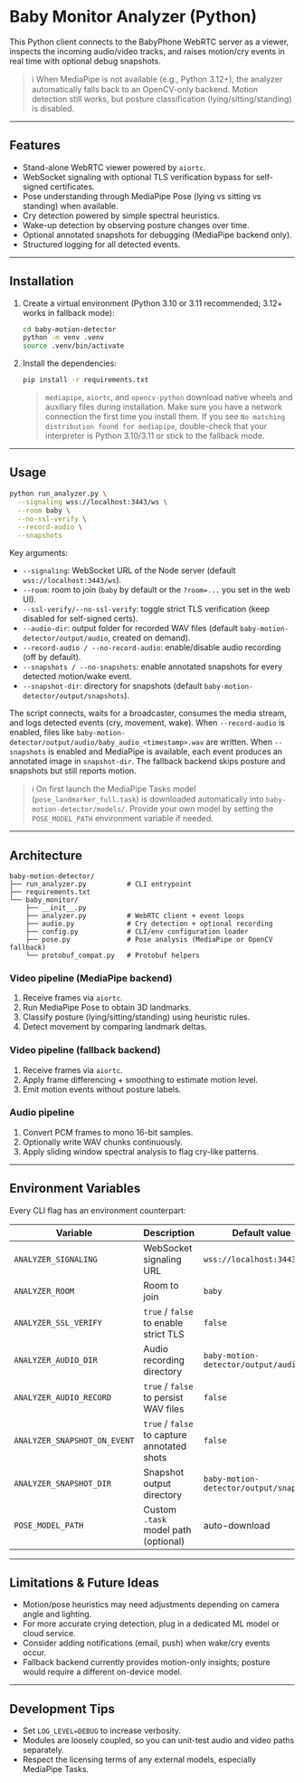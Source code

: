 # Baby Monitor Analyzer (Python)

This Python client connects to the BabyPhone WebRTC server as a viewer, inspects the incoming audio/video tracks, and raises motion/cry events in real time with optional debug snapshots.

> ℹ️ When MediaPipe is not available (e.g., Python 3.12+), the analyzer automatically falls back to an OpenCV-only backend. Motion detection still works, but posture classification (lying/sitting/standing) is disabled.

---

## Features

- Stand-alone WebRTC viewer powered by `aiortc`.
- WebSocket signaling with optional TLS verification bypass for self-signed certificates.
- Pose understanding through MediaPipe Pose (lying vs sitting vs standing) when available.
- Cry detection powered by simple spectral heuristics.
- Wake-up detection by observing posture changes over time.
- Optional annotated snapshots for debugging (MediaPipe backend only).
- Structured logging for all detected events.

---

## Installation

1. Create a virtual environment (Python 3.10 or 3.11 recommended; 3.12+ works in fallback mode):

   ```bash
   cd baby-motion-detector
   python -m venv .venv
   source .venv/bin/activate
   ```

2. Install the dependencies:

   ```bash
   pip install -r requirements.txt
   ```

   > `mediapipe`, `aiortc`, and `opencv-python` download native wheels and auxiliary files during installation. Make sure you have a network connection the first time you install them. If you see `No matching distribution found for mediapipe`, double-check that your interpreter is Python 3.10/3.11 or stick to the fallback mode.

---

## Usage

```bash
python run_analyzer.py \
  --signaling wss://localhost:3443/ws \
  --room baby \
  --no-ssl-verify \
  --record-audio \
  --snapshots
```

Key arguments:

- `--signaling`: WebSocket URL of the Node server (default `wss://localhost:3443/ws`).
- `--room`: room to join (`baby` by default or the `?room=...` you set in the web UI).
- `--ssl-verify/--no-ssl-verify`: toggle strict TLS verification (keep disabled for self-signed certs).
- `--audio-dir`: output folder for recorded WAV files (default `baby-motion-detector/output/audio`, created on demand).
- `--record-audio / --no-record-audio`: enable/disable audio recording (off by default).
- `--snapshots / --no-snapshots`: enable annotated snapshots for every detected motion/wake event.
- `--snapshot-dir`: directory for snapshots (default `baby-motion-detector/output/snapshots`).

The script connects, waits for a broadcaster, consumes the media stream, and logs detected events (cry, movement, wake). When `--record-audio` is enabled, files like `baby-motion-detector/output/audio/baby_audio_<timestamp>.wav` are written. When `--snapshots` is enabled and MediaPipe is available, each event produces an annotated image in `snapshot-dir`. The fallback backend skips posture and snapshots but still reports motion.

> ℹ️ On first launch the MediaPipe Tasks model (`pose_landmarker_full.task`) is downloaded automatically into `baby-motion-detector/models/`. Provide your own model by setting the `POSE_MODEL_PATH` environment variable if needed.

---

## Architecture

```
baby-motion-detector/
├── run_analyzer.py          # CLI entrypoint
├── requirements.txt
└── baby_monitor/
    ├── __init__.py
    ├── analyzer.py          # WebRTC client + event loops
    ├── audio.py             # Cry detection + optional recording
    ├── config.py            # CLI/env configuration loader
    ├── pose.py              # Pose analysis (MediaPipe or OpenCV fallback)
    └── protobuf_compat.py   # Protobuf helpers
```

### Video pipeline (MediaPipe backend)
1. Receive frames via `aiortc`.
2. Run MediaPipe Pose to obtain 3D landmarks.
3. Classify posture (lying/sitting/standing) using heuristic rules.
4. Detect movement by comparing landmark deltas.

### Video pipeline (fallback backend)
1. Receive frames via `aiortc`.
2. Apply frame differencing + smoothing to estimate motion level.
3. Emit motion events without posture labels.

### Audio pipeline
1. Convert PCM frames to mono 16-bit samples.
2. Optionally write WAV chunks continuously.
3. Apply sliding window spectral analysis to flag cry-like patterns.

---

## Environment Variables

Every CLI flag has an environment counterpart:

| Variable                    | Description                                 | Default value                          |
|----------------------------|---------------------------------------------|----------------------------------------|
| `ANALYZER_SIGNALING`       | WebSocket signaling URL                      | `wss://localhost:3443/ws`              |
| `ANALYZER_ROOM`            | Room to join                                 | `baby`                                 |
| `ANALYZER_SSL_VERIFY`      | `true` / `false` to enable strict TLS        | `false`                                |
| `ANALYZER_AUDIO_DIR`       | Audio recording directory                    | `baby-motion-detector/output/audio`    |
| `ANALYZER_AUDIO_RECORD`    | `true` / `false` to persist WAV files        | `false`                                |
| `ANALYZER_SNAPSHOT_ON_EVENT` | `true` / `false` to capture annotated shots | `false`                                |
| `ANALYZER_SNAPSHOT_DIR`    | Snapshot output directory                    | `baby-motion-detector/output/snapshots`|
| `POSE_MODEL_PATH`          | Custom `.task` model path (optional)         | auto-download                          |

---

## Limitations & Future Ideas

- Motion/pose heuristics may need adjustments depending on camera angle and lighting.
- For more accurate crying detection, plug in a dedicated ML model or cloud service.
- Consider adding notifications (email, push) when wake/cry events occur.
- Fallback backend currently provides motion-only insights; posture would require a different on-device model.

---

## Development Tips

- Set `LOG_LEVEL=DEBUG` to increase verbosity.
- Modules are loosely coupled, so you can unit-test audio and video paths separately.
- Respect the licensing terms of any external models, especially MediaPipe Tasks.
